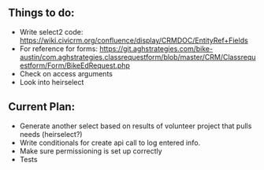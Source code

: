 Things to do:
------------

+ Write select2 code: https://wiki.civicrm.org/confluence/display/CRMDOC/EntityRef+Fields
+ For reference for forms: https://git.aghstrategies.com/bike-austin/com.aghstrategies.classrequestform/blob/master/CRM/Classrequestform/Form/BikeEdRequest.php
+ Check on access arguments
+ Look into heirselect


Current Plan:
-------------

- Generate another select based on results of volunteer project that pulls needs (heirselect?)
- Write conditionals for create api call to log entered info.
- Make sure permissioning is set up correctly
- Tests
